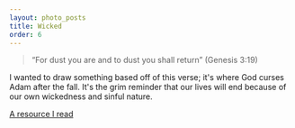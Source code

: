 ```yaml
---
layout: photo_posts
title: Wicked
order: 6
---
```


> “For dust you are and to dust you shall return” (Genesis 3:19)

I wanted to draw something based off of this verse; it's where God curses Adam after the fall. It's the grim reminder that our lives will end because of our own wickedness and sinful nature. 

[A resource I read](https://www.gotquestions.org/to-dust-you-shall-return.html)